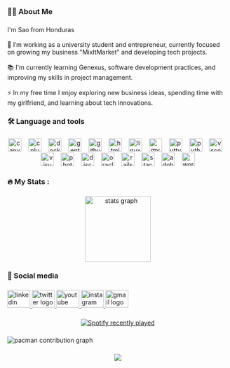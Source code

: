 <br clear="both">

<h3 align="left">👩‍💻  About Me</h3>

###

<p align="left">I'm Sao from Honduras<br><br>🔭 I’m working as a university student and entrepreneur, currently focused on growing my business "MixItMarket" and developing tech projects.<br><br>📚 I'm currently learning Genexus, software development practices, and improving my skills in project management.<br><br>⚡ In my free time I enjoy exploring new business ideas, spending time with my girlfriend, and learning about tech innovations.</p>

###

<h3 align="left">🛠 Language and tools</h3>

###

<div align="center">
  <img src="https://cdn.jsdelivr.net/gh/devicons/devicon/icons/canva/canva-original.svg" height="30" alt="canva logo"  />
  <img width="8" />
  <img src="https://cdn.jsdelivr.net/gh/devicons/devicon/icons/cplusplus/cplusplus-original.svg" height="30" alt="cplusplus logo"  />
  <img width="8" />
  <img src="https://skillicons.dev/icons?i=docker" height="30" alt="docker logo"  />
  <img width="8" />
  <img src="https://cdn.jsdelivr.net/gh/devicons/devicon/icons/gentoo/gentoo-plain.svg" height="30" alt="gentoo logo"  />
  <img width="8" />
  <img src="https://skillicons.dev/icons?i=github" height="30" alt="github logo"  />
  <img width="8" />
  <img src="https://cdn.jsdelivr.net/gh/devicons/devicon/icons/html5/html5-original.svg" height="30" alt="html5 logo"  />
  <img width="8" />
  <img src="https://cdn.jsdelivr.net/gh/devicons/devicon/icons/linux/linux-original.svg" height="30" alt="linux logo"  />
  <img width="8" />
  <img src="https://cdn.jsdelivr.net/gh/devicons/devicon/icons/mysql/mysql-original-wordmark.svg" height="30" alt="mysql logo"  />
  <img width="8" />
  <img src="https://cdn.jsdelivr.net/gh/devicons/devicon/icons/putty/putty-original.svg" height="30" alt="putty logo"  />
  <img width="8" />
  <img src="https://cdn.jsdelivr.net/gh/devicons/devicon/icons/python/python-original.svg" height="30" alt="python logo"  />
  <img width="8" />
  <img src="https://cdn.jsdelivr.net/gh/devicons/devicon/icons/vscode/vscode-original-wordmark.svg" height="30" alt="vscode logo"  />
  <img width="8" />
  <img src="https://cdn.jsdelivr.net/gh/devicons/devicon/icons/visualstudio/visualstudio-plain.svg" height="30" alt="visualstudio logo"  />
  <img width="8" />
  <img src="https://cdn.jsdelivr.net/gh/devicons/devicon/icons/photoshop/photoshop-plain.svg" height="30" alt="photoshop logo"  />
  <img width="8" />
  <img src="https://skillicons.dev/icons?i=discord" height="30" alt="discord logo"  />
  <img width="8" />
  <img src="https://cdn.jsdelivr.net/gh/devicons/devicon/icons/oracle/oracle-original.svg" height="30" alt="oracle logo"  />
  <img width="8" />
  <img src="https://cdn.simpleicons.org/rubyonrails/CC0000" height="30" alt="rails logo"  />
  <img width="8" />
  <img src="https://skillicons.dev/icons?i=stackoverflow" height="30" alt="stackoverflow logo"  />
  <img width="8" />
  <img src="https://skillicons.dev/icons?i=ps" height="30" alt="adobephotoshop logo"  />
  <img width="8" />
  <img src="https://skillicons.dev/icons?i=wordpress" height="30" alt="wordpress logo"  />
</div>

###

<h3 align="left">🔥 My Stats :</h3>

###

<div align="center">
  <img src="https://github-readme-stats.vercel.app/api?username=sao17&hide_title=true&hide_rank=true&show_icons=true&include_all_commits=true&count_private=true&disable_animations=false&theme=synthwave&locale=en&hide_border=true&order=1" height="150" alt="stats graph"  />
</div>

###

<h3 align="left">📱 Social media</h3>

###

<div align="left">
  <a href="https://www.linkedin.com/in/sa%C3%BAl-z%C3%BAniga-224087257/" target="_blank">
    <img src="https://raw.githubusercontent.com/maurodesouza/profile-readme-generator/master/src/assets/icons/social/linkedin/default.svg" width="52" height="40" alt="linkedin logo"  />
  </a>
  <a href="https://x.com/saulzunigaaa" target="_blank">
    <img src="https://raw.githubusercontent.com/maurodesouza/profile-readme-generator/master/src/assets/icons/social/twitter/default.svg" width="52" height="40" alt="twitter logo"  />
  </a>
  <a href="https://www.youtube.com/@saulzuniga17" target="_blank">
    <img src="https://raw.githubusercontent.com/maurodesouza/profile-readme-generator/master/src/assets/icons/social/youtube/default.svg" width="52" height="40" alt="youtube logo"  />
  </a>
  <a href="https://www.instagram.com/saulzunigaaa/" target="_blank">
    <img src="https://raw.githubusercontent.com/maurodesouza/profile-readme-generator/master/src/assets/icons/social/instagram/default.svg" width="52" height="40" alt="instagram logo"  />
  </a>
  <a href="sauldevmaster@gmail.com" target="_blank">
    <img src="https://raw.githubusercontent.com/maurodesouza/profile-readme-generator/master/src/assets/icons/social/gmail/default.svg" width="52" height="40" alt="gmail logo"  />
  </a>
</div>

###

<div align="center">
  <a href="https://open.spotify.com/user/saulzuniga17">
    <img src="https://spotify-recently-played-readme.vercel.app/api?user=saulzuniga17&count=1&unique=false" alt="Spotify recently played"  />
  </a>
</div>

###

<picture>
  <source media="(prefers-color-scheme: dark)" srcset="https://raw.githubusercontent.com/sao17/sao17/output/pacman-contribution-graph-dark.svg">
  <source media="(prefers-color-scheme: light)" srcset="https://raw.githubusercontent.com/sao17/sao17/output/pacman-contribution-graph.svg">
  <img alt="pacman contribution graph" src="https://raw.githubusercontent.com/sao17/sao17/output/pacman-contribution-graph.svg">
</picture>

###

<div align="center">
  <img src="https://profile-counter.glitch.me/sao17/count.svg?"  />
</div>

###
